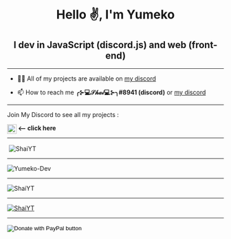 <h1 align="center">Hello ✌️, I'm Yumeko</h1>
<h2 align="center">I dev in JavaScript (discord.js) and web (front-end)</h2>

---



- 👨‍💻 All of my projects are available on [my discord](https://discord.gg/9Z8Ex2BTc4) 

- 📫 How to reach me **╭⊱💻𝒮𝒽𝒶𝒾💻⊱╮#8941 (discord)** or [my discord](https://discord.gg/9Z8Ex2BTc4)



---

Join My Discord to see all my projects :

[<img align="left" alt="My discord" width="22px" src="https://clipartcraft.com/images/discord-logo-transparent-overlay-1.png" />][discord] **<-- click here**

---

<p>&nbsp;<img align="center" src="https://github-readme-stats.vercel.app/api?username=ShaiYT&count_private=true&show_icons=true?theme=buefy&locale=en" alt="ShaiYT" /></p>

---

<p><img align="center" src="https://github-readme-streak-stats.herokuapp.com/?user=Shai-Dev&theme=default&locale=en" alt="Yumeko-Dev" /></p>

---

<p><img align="center" src="https://github-readme-stats.vercel.app/api/top-langs/?username=ShaiYT&layout=compact&count_private=true&locale=fr" alt="ShaiYT" /></p>

---

<p align="left"> <a href="https://github.com/ryo-ma/github-profile-trophy"><img src="https://github-profile-trophy.vercel.app/?username=ShaiYT&title=Commit&title=Repositories" alt="ShaiYT" /></a> </p>

---

[discord]: https://discord.gg/9Z8Ex2BTc4

<form action="https://www.paypal.com/donate" method="post" target="_top">
<input type="hidden" name="hosted_button_id" value="MZ3HTWZU8HE3S" />
<input type="image" src="https://panels-images.twitch.tv/panel-108951114-image-ce56e770-ae88-4e2c-b07e-b65fded45367" border="0" name="submit" title="PayPal - The safer, easier way to pay online!" alt="Donate with PayPal button" />
<img alt="" border="0" src="https://www.paypal.com/fr_FR/i/scr/pixel.gif" width="1" height="1" />
</form>
